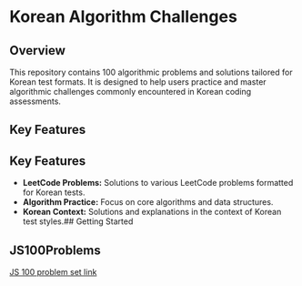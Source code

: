 # Korean Algorithm Challenges

## Overview
This repository contains 100 algorithmic problems and solutions tailored for Korean test formats. It is designed to help users practice and master algorithmic challenges commonly encountered in Korean coding assessments.

## Key Features

## Key Features

- **LeetCode Problems:** Solutions to various LeetCode problems formatted for Korean tests.
- **Algorithm Practice:** Focus on core algorithms and data structures.
- **Korean Context:** Solutions and explanations in the context of Korean test styles.## Getting Started

## JS100Problems
<a href = "https://www.notion.so/JS-100-1-0465a498481c471488646526a181087f">JS 100 problem set link</a>


